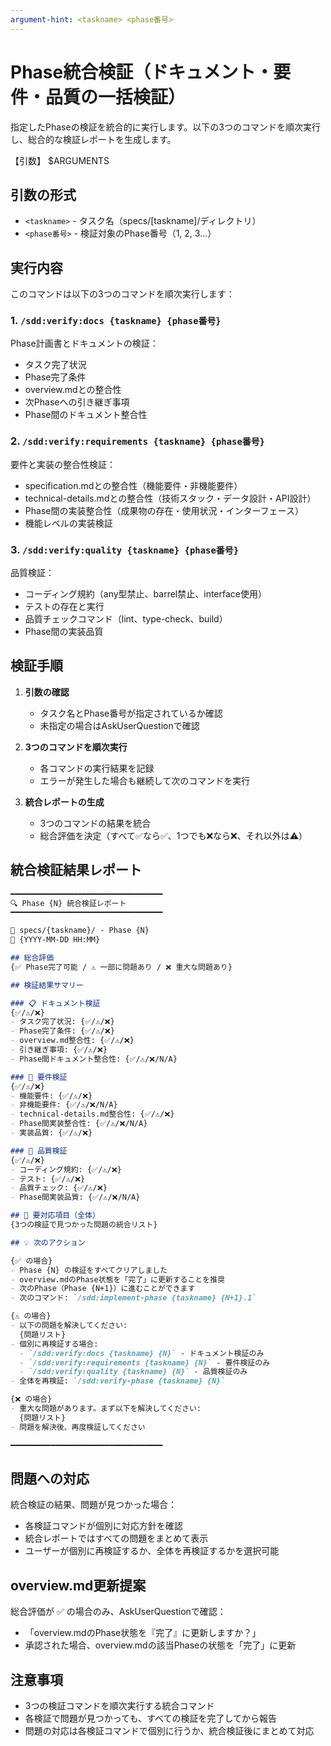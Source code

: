 ```yaml
---
argument-hint: <taskname> <phase番号>
---
```


# Phase統合検証（ドキュメント・要件・品質の一括検証）

指定したPhaseの検証を統合的に実行します。以下の3つのコマンドを順次実行し、総合的な検証レポートを生成します。

【引数】
$ARGUMENTS

## 引数の形式
- `<taskname>` - タスク名（specs/[taskname]/ディレクトリ）
- `<phase番号>` - 検証対象のPhase番号（1, 2, 3...）

## 実行内容

このコマンドは以下の3つのコマンドを順次実行します：

### 1. `/sdd:verify:docs {taskname} {phase番号}`
Phase計画書とドキュメントの検証：
- タスク完了状況
- Phase完了条件
- overview.mdとの整合性
- 次Phaseへの引き継ぎ事項
- Phase間のドキュメント整合性

### 2. `/sdd:verify:requirements {taskname} {phase番号}`
要件と実装の整合性検証：
- specification.mdとの整合性（機能要件・非機能要件）
- technical-details.mdとの整合性（技術スタック・データ設計・API設計）
- Phase間の実装整合性（成果物の存在・使用状況・インターフェース）
- 機能レベルの実装検証

### 3. `/sdd:verify:quality {taskname} {phase番号}`
品質検証：
- コーディング規約（any型禁止、barrel禁止、interface使用）
- テストの存在と実行
- 品質チェックコマンド（lint、type-check、build）
- Phase間の実装品質

## 検証手順

1. **引数の確認**
   - タスク名とPhase番号が指定されているか確認
   - 未指定の場合はAskUserQuestionで確認

2. **3つのコマンドを順次実行**
   - 各コマンドの実行結果を記録
   - エラーが発生した場合も継続して次のコマンドを実行

3. **統合レポートの生成**
   - 3つのコマンドの結果を統合
   - 総合評価を決定（すべて✅なら✅、1つでも❌なら❌、それ以外は⚠️）

## 統合検証結果レポート

```markdown
━━━━━━━━━━━━━━━━━━━━━━━━━━━━━━━━━━
🔍 Phase {N} 統合検証レポート
━━━━━━━━━━━━━━━━━━━━━━━━━━━━━━━━━━

📍 specs/{taskname}/ - Phase {N}
📅 {YYYY-MM-DD HH:MM}

## 総合評価
{✅ Phase完了可能 / ⚠️ 一部に問題あり / ❌ 重大な問題あり}

## 検証結果サマリー

### 📋 ドキュメント検証
{✅/⚠️/❌}
- タスク完了状況: {✅/⚠️/❌}
- Phase完了条件: {✅/⚠️/❌}
- overview.md整合性: {✅/⚠️/❌}
- 引き継ぎ事項: {✅/⚠️/❌}
- Phase間ドキュメント整合性: {✅/⚠️/❌/N/A}

### 📐 要件検証
{✅/⚠️/❌}
- 機能要件: {✅/⚠️/❌}
- 非機能要件: {✅/⚠️/❌/N/A}
- technical-details.md整合性: {✅/⚠️/❌}
- Phase間実装整合性: {✅/⚠️/❌/N/A}
- 実装品質: {✅/⚠️/❌}

### 🔧 品質検証
{✅/⚠️/❌}
- コーディング規約: {✅/⚠️/❌}
- テスト: {✅/⚠️/❌}
- 品質チェック: {✅/⚠️/❌}
- Phase間実装品質: {✅/⚠️/❌/N/A}

## 🚨 要対応項目（全体）
{3つの検証で見つかった問題の統合リスト}

## 💡 次のアクション

{✅ の場合}
- Phase {N} の検証をすべてクリアしました
- overview.mdのPhase状態を「完了」に更新することを推奨
- 次のPhase（Phase {N+1}）に進むことができます
- 次のコマンド: `/sdd:implement-phase {taskname} {N+1}.1`

{⚠️ の場合}
- 以下の問題を解決してください:
  {問題リスト}
- 個別に再検証する場合:
  - `/sdd:verify:docs {taskname} {N}` - ドキュメント検証のみ
  - `/sdd:verify:requirements {taskname} {N}` - 要件検証のみ
  - `/sdd:verify:quality {taskname} {N}` - 品質検証のみ
- 全体を再検証: `/sdd:verify-phase {taskname} {N}`

{❌ の場合}
- 重大な問題があります。まず以下を解決してください:
  {問題リスト}
- 問題を解決後、再度検証してください

━━━━━━━━━━━━━━━━━━━━━━━━━━━━━━━━━━
```

## 問題への対応

統合検証の結果、問題が見つかった場合：
- 各検証コマンドが個別に対応方針を確認
- 統合レポートではすべての問題をまとめて表示
- ユーザーが個別に再検証するか、全体を再検証するかを選択可能

## overview.md更新提案

総合評価が ✅ の場合のみ、AskUserQuestionで確認：
- 「overview.mdのPhase状態を『完了』に更新しますか？」
- 承認された場合、overview.mdの該当Phaseの状態を「完了」に更新

## 注意事項

- 3つの検証コマンドを順次実行する統合コマンド
- 各検証で問題が見つかっても、すべての検証を完了してから報告
- 問題の対応は各検証コマンドで個別に行うか、統合検証後にまとめて対応
